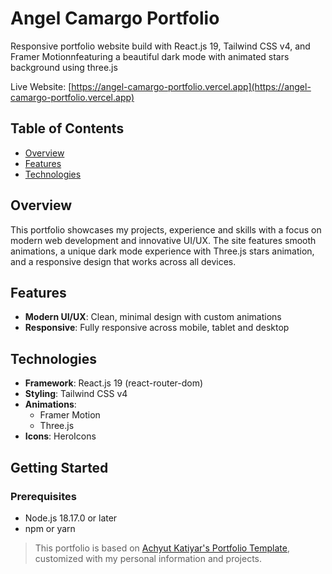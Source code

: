 # Angel Camargo Portfolio

Responsive portfolio website  build with React.js 19, Tailwind CSS v4, and Framer Motionnfeaturing a beautiful dark 
mode with animated stars background using three.js

Live Website: [https://angel-camargo-portfolio.vercel.app](https://angel-camargo-portfolio.vercel.app)

## Table of Contents

- [Overview](#overview)
- [Features](#features)
- [Technologies](#technologies)

## Overview

This portfolio showcases my projects, experience and skills with a focus on modern web development and innovative UI/UX.
The site features smooth animations, a unique dark mode experience with Three.js stars animation, and a responsive 
design that works across all devices.

## Features

- **Modern UI/UX**: Clean, minimal design with custom animations
- **Responsive**: Fully responsive across mobile, tablet and desktop

## Technologies

- **Framework**: React.js 19 (react-router-dom)
- **Styling**: Tailwind CSS v4
- **Animations**:
  - Framer Motion
  - Three.js
- **Icons**: HeroIcons

## Getting Started

### Prerequisites

- Node.js 18.17.0 or later
- npm or yarn

> This portfolio is based on [Achyut Katiyar's Portfolio Template](https://github.com/achyut21/portfolio-website),
customized with my personal information and projects.
